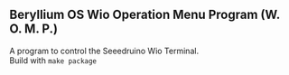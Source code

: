## Beryllium OS Wio Operation Menu Program (W. O. M. P.)
A program to control the Seeedruino Wio Terminal.
<br />
Build with <code>make package</code>
